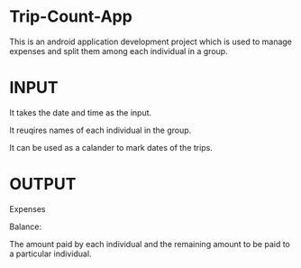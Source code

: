 # Trip-Count-App

This is an android application development project which is used to manage expenses and split them among each individual in a group.

# INPUT

It takes the date and time as the input.

It reuqires names of each individual in the group.

It can be used as a calander to mark dates of the trips.

# OUTPUT

Expenses

Balance:

The amount paid by each individual and the remaining amount to be paid to a particular individual.
